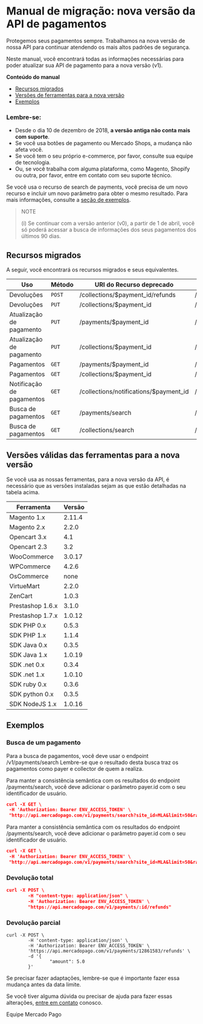 # Manual de migração: nova versão da API de pagamentos

Protegemos seus pagamentos sempre. Trabalhamos na nova versão de nossa API para continuar atendendo os mais altos padrões de segurança.

Neste manual, você encontrará todas as informações necessárias para poder atualizar sua API de pagamento para a nova versão (v1).

**Conteúdo do manual**

* [Recursos migrados](https://www.mercadopago.com.ar/developers/es/guides/localization/migrating-v0-v1#recursos_migrados)  
* [Versões de ferramentas para a nova versão](https://www.mercadopago.com.ar/developers/es/guides/localization/migrating-v0-v1#versões_de_ferramentas_para_a_nova_versão) 
* [Exemplos](https://www.mercadopago.com.ar/developers/es/guides/localization/migrating-v0-v1#exemplos) 


### Lembre-se: 

* Desde o dia 10 de dezembro de 2018, **a versão antiga não conta mais com suporte**. 
* Se você usa botões de pagamento ou Mercado Shops, a mudança não afeta você.
* Se você tem o seu próprio e-commerce, por favor, consulte sua equipe de tecnologia. 
* Ou, se você trabalha com alguma plataforma, como Magento, Shopify ou outra, por favor, entre em contato com seu suporte técnico.

Se você usa o recurso de search de payments, você precisa de um novo recurso e incluir um novo parâmetro para obter o mesmo resultado. Para mais informações, consulte a [seção de exemplos](https://www.mercadopago.com.ar/developers/es/guides/localization/migrating-v0-v1#exemplos).


> NOTE
>
>  (i) Se continuar com a versão anterior (v0), a partir de 1 de abril, você só poderá acessar a busca de informações dos seus pagamentos dos últimos 90 dias. 


## Recursos migrados

A seguir, você encontrará os recursos migrados e seus equivalentes.

| Uso | Método | URI do Recurso deprecado | URI do Recurso equivalente | Referência |
| --- | --- | --- | --- | --- |
| Devoluções | `POST` | /collections/$payment_id/refunds | /v1/payments/$payment_id/refunds |- |
| Devoluções | `PUT` | /collections/$payment_id | /v1/payments/$payment_id/ | [acesse](https://www.mercadopago.com.br/developers/pt/reference/payments/_payments_id/put/)	 |
| Atualização de pagamento | `PUT` | /payments/$payment_id | /v1/payments/$payment_id/ | [acesse](https://www.mercadopago.com.br/developers/pt/reference/payments/_payments_id/put/) |
| Atualização de pagamento | `PUT` | /collections/$payment_id | /v1/payments/$payment_id/ | [acesse](https://www.mercadopago.com.br/developers/pt/reference/payments/_payments_id/put/) |
| Pagamentos | `GET` | /payments/$payment_id | /v1/payments/$payment_id/ | [acesse](https://www.mercadopago.com.br/developers/pt/reference/payments/_payments_id/get) |
| Pagamentos | `GET` | /collections/$payment_id | /v1/payments/$payment_id/ | [acesse](https://www.mercadopago.com.br/developers/pt/reference/payments/_payments_id/get) |
| Notificação de pagamentos| `GET` | /collections/notifications/$payment_id | /v1/payments/$payment_id/ |[acesse](https://www.mercadopago.com.br/developers/pt/reference/payments/_payments_id/get) |
| Busca de pagamentos | `GET` | /payments/search | /v1/payments/search | [acesse](https://www.mercadopago.com.br/developers/pt/reference/payments/_payments_search/get)|
| Busca de pagamentos | `GET` | /collections/search | /v1/payments/search | [acesse](https://www.mercadopago.com.br/developers/pt/reference/payments/_payments_search/get)|

## Versões válidas das ferramentas para a nova versão 

Se você usa as nossas ferramentas, para a nova versão da API, é necessário que as versões instaladas sejam as que estão detalhadas na tabela acima. 

| Ferramenta | Versão |
| --- | --- |
| Magento 1.x | 2.11.4 |
| Magento 2.x | 2.2.0 |
| Opencart 3.x | 4.1 |
| Opencart 2.3 | 3.2 |
| WooCommerce | 3.0.17 |
| WPCommerce | 4.2.6 |
| OsCommerce | none |
| VirtueMart | 2.2.0 |
| ZenCart | 1.0.3 |
| Prestashop 1.6.x | 3.1.0 |
| Prestashop 1.7.x | 1.0.12 |
| SDK PHP 0.x | 0.5.3 |
| SDK PHP 1.x | 1.1.4 |
| SDK Java 0.x | 0.3.5 |
| SDK Java 1.x | 1.0.19 |
| SDK .net 0.x | 0.3.4 |
| SDK .net 1.x | 1.0.10 |
| SDK ruby 0.x | 0.3.6 |
| SDK python 0.x | 0.3.5 |
| SDK NodeJS 1.x | 1.0.16 |

## Exemplos 

### Busca de um pagamento

Para a busca de pagamentos, você deve usar o endpoint /v1/payments/search
Lembre-se que o resultado desta busca traz os pagamentos como payer e collector de quem a realiza.

Para manter a consistência semântica com os resultados do endpoint /payments/search, você deve adicionar o parâmetro payer.id com o seu identificador de usuário.

```json
curl -X GET \
 -H 'Authorization: Bearer ENV_ACCESS_TOKEN' \
 "http://api.mercadopago.com/v1/payments/search?site_id=MLA&limit=50&range=date_created&end_date=NOW&begin_date=NOW-90DAYS&sort=date_created&criteria=desc&payer.id=PAYER_ID" 
```

Para manter a consistência semântica com os resultados do endpoint /payments/search, você deve adicionar o parâmetro payer.id com o seu identificador de usuário.

```json
curl -X GET \
 -H 'Authorization: Bearer ENV_ACCESS_TOKEN' \
 "http://api.mercadopago.com/v1/payments/search?site_id=MLA&limit=50&range=date_created&end_date=NOW&begin_date=NOW-90DAYS&sort=date_created&criteria=desc&collector.id=COLLECTOR_ID" 
```

### Devolução total

```json
curl -X POST \
        -H "content-type: application/json" \
        -H 'Authorization: Bearer ENV_ACCESS_TOKEN' \
        "https://api.mercadopago.com/v1/payments/:id/refunds"
```


### Devolução parcial

```curl
curl -X POST \
        -H 'content-type: application/json' \
        -H 'Authorization: Bearer ENV_ACCESS_TOKEN' \
        'https://api.mercadopago.com/v1/payments/12861583/refunds' \
        -d '{
                "amount": 5.0
        }'
```

Se precisar fazer adaptações, lembre-se que é importante fazer essa mudança antes da data limite.


Se você tiver alguma dúvida ou precisar de ajuda para fazer essas alterações, [entre em contato](https://www.mercadopago.com.br/developers/pt/support) conosco.

Equipe Mercado Pago